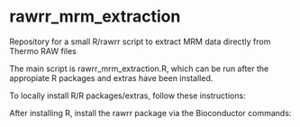 # rawrr_mrm_extraction
Repository for a small R/rawrr script to extract MRM data directly from Thermo RAW files

The main script is rawrr_mrm_extraction.R, which can be run after the appropiate R packages and extras have been installed.

To locally install R/R packages/extras, follow these instructions:

After installing R, install the rawrr package via the Bioconductor commands:



